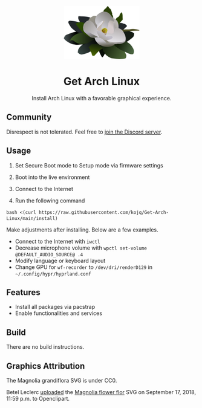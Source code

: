 <div align=center>
  <img src=LOGO.svg height=140/>

  # Get Arch Linux

  Install Arch Linux with a favorable graphical experience.
</div>

## Community

Disrespect is not tolerated. Feel free to [join the Discord server](https://discord.com/invite/C6NdvU5bzN).

## Usage

1. Set Secure Boot mode to Setup mode via firmware settings

1. Boot into the live environment

1. Connect to the Internet

1. Run the following command

```ShellSession
bash <(curl https://raw.githubusercontent.com/kojq/Get-Arch-Linux/main/install)
```

Make adjustments after installing. Below are a few examples.

- Connect to the Internet with `iwctl`
- Decrease microphone volume with `wpctl set-volume @DEFAULT_AUDIO_SOURCE@ .4`
- Modify language or keyboard layout
- Change GPU for `wf-recorder` to `/dev/dri/renderD129` in `~/.config/hypr/hyprland.conf`

## Features

- Install all packages via pacstrap
- Enable functionalities and services

## Build

There are no build instructions.

## Graphics Attribution

The Magnolia grandiflora SVG is under CC0.

Betel Leclerc [uploaded](https://openclipart.org/download/306895/1537228771.svg) the [Magnolia flower flor](https://openclipart.org/detail/306895/magnolia-flower-flor) SVG on September 17, 2018, 11:59 p.m. to Openclipart.
